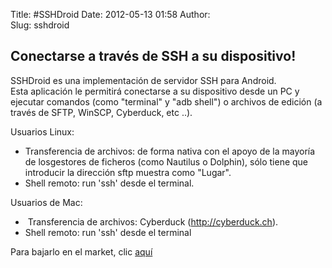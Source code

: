 Title: #SSHDroid
Date: 2012-05-13 01:58
Author:  
Slug: sshdroid

Conectarse a través de SSH a su dispositivo!
--------------------------------------------

SSHDroid es una implementación de servidor SSH para Android.  
Esta aplicación le permitirá conectarse a su dispositivo desde un PC y
ejecutar comandos (como "terminal" y "adb shell") o archivos de
edición (a través de SFTP, WinSCP, Cyberduck, etc ..).

Usuarios Linux:<!--more-->

-   Transferencia de archivos: de forma nativa con el apoyo de la
    mayoría de losgestores de ficheros (como Nautilus o Dolphin), sólo
    tiene que introducir la dirección sftp muestra como "Lugar".
-   Shell remoto: run 'ssh' desde el terminal.

Usuarios de Mac:

-    Transferencia de archivos: Cyberduck (http://cyberduck.ch).
-   Shell remoto: run 'ssh' desde el terminal

Para bajarlo en el market,
clic [aquí](https://play.google.com/store/apps/details?id=berserker.android.apps.sshdroid "SSHDroid")
